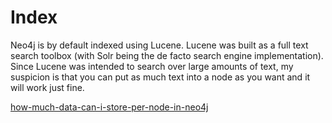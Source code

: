 # Index
Neo4j is by default indexed using Lucene. 
Lucene was built as a full text search toolbox 
(with Solr being the de facto search engine implementation). 
Since Lucene was intended to search over large amounts of text, my suspicion is that you can put as much text into a node as you want and it will work just fine.

[how-much-data-can-i-store-per-node-in-neo4j](https://stackoverflow.com/questions/7176128/how-much-data-can-i-store-per-node-in-neo4j ":)")

